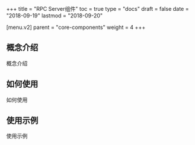+++
title = "RPC Server组件"
toc = true
type = "docs"
draft = false
date = "2018-09-19"
lastmod = "2018-09-20"

[menu.v2]
  parent = "core-components"
  weight = 4
+++

## 概念介绍

概念介绍

## 如何使用

如何使用

## 使用示例

使用示例
